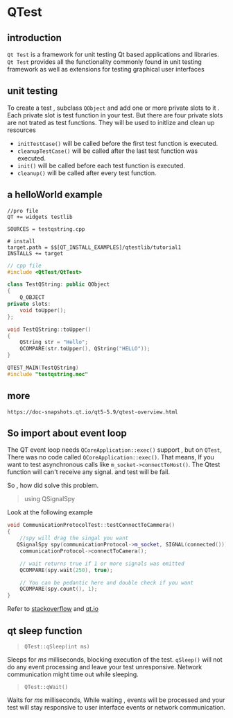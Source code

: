 # QTest 


## introduction 

`Qt Test` is a framework for unit testing Qt based applications and libraries. `Qt Test` provides all the functionality commonly found in unit testing framework as well as extensions for testing graphical user interfaces 



## unit testing  

To create a test , subclass `QObject` and add one or more private slots to it . Each private slot is test function in your test. But there are four private slots are not trated as test functions. They will be used to initlize and clean up resources 

- `initTestCase()` will be called before the first test function is executed.
- `cleanupTestCase()` will be called after the last test function was executed.
- `init()` will be called before each test function is executed.
- `cleanup()` will be called after every test function.

## a helloWorld example 

```
//pro file 
QT += widgets testlib

SOURCES = testqstring.cpp

# install
target.path = $$[QT_INSTALL_EXAMPLES]/qtestlib/tutorial1
INSTALLS += target 
```

```cpp
// cpp file
#include <QtTest/QtTest>

class TestQString: public QObject
{
    Q_OBJECT
private slots:
    void toUpper();
};

void TestQString::toUpper()
{
    QString str = "Hello";
    QCOMPARE(str.toUpper(), QString("HELLO"));
}

QTEST_MAIN(TestQString)
#include "testqstring.moc"
```


## more 

`https://doc-snapshots.qt.io/qt5-5.9/qtest-overview.html`

## So import about event loop 

The QT event loop needs `QCoreApplication::exec()` support , but on `QTest`, There was no code called `QCoreApplication::exec()`. That means, If you want to test asynchronous calls like `m_socket->connectToHost()`. The Qtest function will can't receive any signal. and test will be fail. 

So , how did solve this problem.


>using QSignalSpy

Look at the following example 

```c++
void CommunicationProtocolTest::testConnectToCammera()
{
    //spy will drag the singal you want 
   QSignalSpy spy(communicationProtocol->m_socket, SIGNAL(connected()));
    communicationProtocol->connectToCamera();

    // wait returns true if 1 or more signals was emitted
    QCOMPARE(spy.wait(250), true);

    // You can be pedantic here and double check if you want
    QCOMPARE(spy.count(), 1);
}
```

Refer to [stackoverflow](https://stackoverflow.com/questions/21606125/qt-event-loop-and-unit-testing) and 
[qt.io](https://doc.qt.io/qt-5/qsignalspy.html)

## qt sleep function  


>`QTest::qSleep(int ms)`

Sleeps for *ms* milliseconds, blocking execution of the test. `qSleep()` will not do any event processing and leave your test unresponsive. Network communication might time out while sleeping. 


>`QTest::qWait()`

Waits for *ms* milliseconds, While waiting , events will be processed and your test will stay responsive to user interface events or network communication.